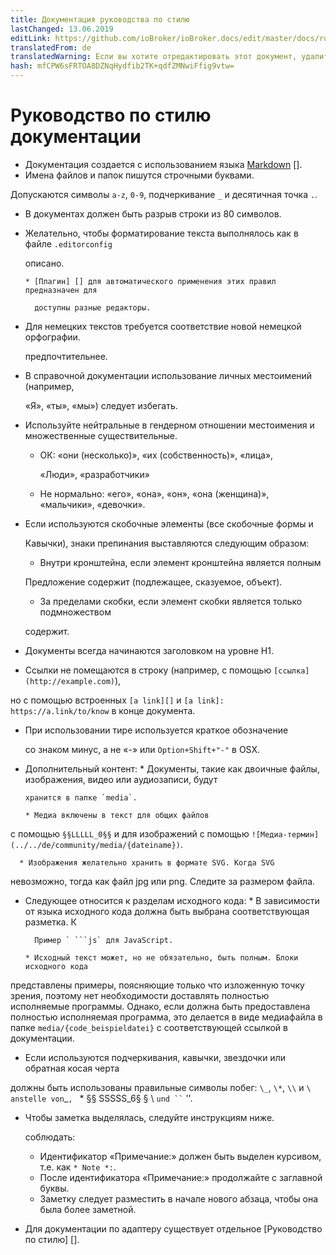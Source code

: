 ```yaml
---
title: Документация руководства по стилю
lastChanged: 13.06.2019
editLink: https://github.com/ioBroker/ioBroker.docs/edit/master/docs/ru/community/styleguidedoc.md
translatedFrom: de
translatedWarning: Если вы хотите отредактировать этот документ, удалите поле «translationFrom», в противном случае этот документ будет снова автоматически переведен
hash: mfCPW6sFRTOA8DZNqHydfib2TK+qdfZMNwiFfig9vtw=
---
```

# Руководство по стилю документации
* Документация создается с использованием языка [Markdown] [].
* Имена файлов и папок пишутся строчными буквами.

Допускаются символы `a-z`, `0-9`, подчеркивание `_` и десятичная точка `.`.

* В документах должен быть разрыв строки из 80 символов.
* Желательно, чтобы форматирование текста выполнялось как в файле `.editorconfig`

  описано.

      * [Плагин] [] для автоматического применения этих правил предназначен для

        доступны разные редакторы.

* Для немецких текстов требуется соответствие новой немецкой орфографии.

  предпочтительнее.

* В справочной документации использование личных местоимений (например,

  «Я», «ты», «мы») следует избегать.

* Используйте нейтральные в гендерном отношении местоимения и множественные существительные.
    * ОК: «они (несколько)», «их (собственность)», «лица»,

      «Люди», «разработчики»

    * Не нормально: «его», «она», «он», «она (женщина)», «мальчики», «девочки».

* Если используются скобочные элементы (все скобочные формы и

  Кавычки), знаки препинания выставляются следующим образом:

    * Внутри кронштейна, если элемент кронштейна является полным

    Предложение содержит (подлежащее, сказуемое, объект).

    * За пределами скобки, если элемент скобки является только подмножеством

    содержит.

* Документы всегда начинаются заголовком на уровне H1.
* Ссылки не помещаются в строку (например, с помощью `[ссылка] (http://example.com)`),

но с помощью встроенных `[a link][]` и `[a link]: https://a.link/to/know` в конце документа.

* При использовании тире используется краткое обозначение

  со знаком минус, а не «-» или `Option+Shift+"-"` в OSX.

* Дополнительный контент:
      * Документы, такие как двоичные файлы, изображения, видео или аудиозаписи, будут

      хранится в папке `media`.

      * Медиа включены в текст для общих файлов

с помощью `§§LLLLL_0§§` и для изображений с помощью `![Медиа-термин](../../de/community/media/{dateiname})`.

      * Изображения желательно хранить в формате SVG. Когда SVG

невозможно, тогда как файл jpg или png. Следите за размером файла.

* Следующее относится к разделам исходного кода:
      * В зависимости от языка исходного кода должна быть выбрана соответствующая разметка. К

        Пример ` ```js` для JavaScript.

      * Исходный текст может, но не обязательно, быть полным. Блоки исходного кода

представлены примеры, поясняющие только что изложенную точку зрения, поэтому нет необходимости доставлять полностью исполняемые программы. Однако, если должна быть предоставлена полностью исполняемая программа, это делается в виде медиафайла в папке `media/{code_beispieldatei}` с соответствующей ссылкой в документации.

* Если используются подчеркивания, кавычки, звездочки или обратная косая черта

должны быть использованы правильные символы побег: `\_`, `\*`, `\\` и ``\`` ` anstelle von `_`, ` * §§ SSSSS_6§ § \ ` und `` ` ''.

* Чтобы заметка выделялась, следуйте инструкциям ниже.

  соблюдать:

     - Идентификатор «Примечание:» должен быть выделен курсивом, т.е. как `* Note *:`.
     - После идентификатора «Примечание:» продолжайте с заглавной буквы.
     - Заметку следует разместить в начале нового абзаца, чтобы она была более заметной.

* Для документации по адаптеру существует отдельное [Руководство по стилю] [].

[Plugin]: http://editorconfig.org/#download

[Style Guide]: https://www.iobroker.net/#de/documentation/dev/adapterdocstyleguide.md

[Markdown]: https://www.iobroker.net/#de/documentation/community/docmarkdown.md